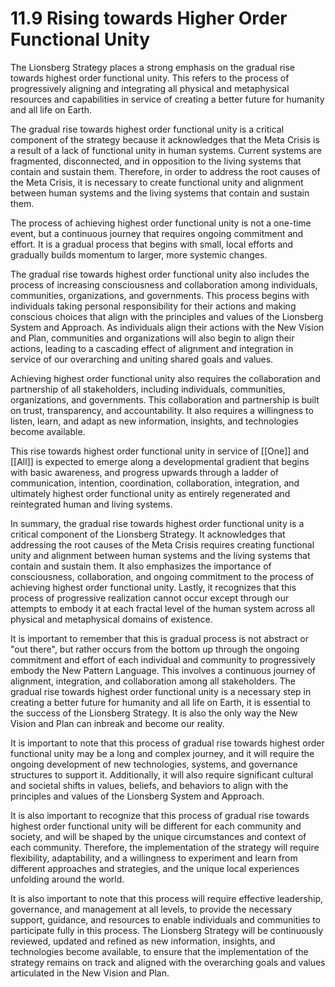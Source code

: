 # 11.9 Rising towards Higher Order Functional Unity


The Lionsberg Strategy places a strong emphasis on the gradual rise towards highest order functional unity. This refers to the process of progressively aligning and integrating all physical and metaphysical resources and capabilities in service of creating a better future for humanity and all life on Earth.

The gradual rise towards highest order functional unity is a critical component of the strategy because it acknowledges that the Meta Crisis is a result of a lack of functional unity in human systems. Current systems are fragmented, disconnected, and in opposition to the living systems that contain and sustain them. Therefore, in order to address the root causes of the Meta Crisis, it is necessary to create functional unity and alignment between human systems and the living systems that contain and sustain them.

The process of achieving highest order functional unity is not a one-time event, but a continuous journey that requires ongoing commitment and effort. It is a gradual process that begins with small, local efforts and gradually builds momentum to larger, more systemic changes.

The gradual rise towards highest order functional unity also includes the process of increasing consciousness and collaboration among individuals, communities, organizations, and governments. This process begins with individuals taking personal responsibility for their actions and making conscious choices that align with the principles and values of the Lionsberg System and Approach. As individuals align their actions with the New Vision and Plan, communities and organizations will also begin to align their actions, leading to a cascading effect of alignment and integration in service of our overarching and uniting shared goals and values. 

Achieving highest order functional unity also requires the collaboration and partnership of all stakeholders, including individuals, communities, organizations, and governments. This collaboration and partnership is built on trust, transparency, and accountability. It also requires a willingness to listen, learn, and adapt as new information, insights, and technologies become available.

This rise towards highest order functional unity in service of [[One]] and [[All]] is expected to emerge along a developmental gradient that begins with basic awareness, and progress upwards through a ladder of communication, intention, coordination, collaboration, integration, and ultimately highest order functional unity as entirely regenerated and reintegrated human and living systems. 

In summary, the gradual rise towards highest order functional unity is a critical component of the Lionsberg Strategy. It acknowledges that addressing the root causes of the Meta Crisis requires creating functional unity and alignment between human systems and the living systems that contain and sustain them. It also emphasizes the importance of consciousness, collaboration, and ongoing commitment to the process of achieving highest order functional unity. Lastly, it recognizes that this process of progressive realization cannot occur except through our attempts to embody it at each fractal level of the human system across all physical and metaphysical domains of existence.

It is important to remember that this is gradual process is not abstract or "out there", but rather occurs from the bottom up through the ongoing commitment and effort of each individual and community to progressively embody the New Pattern Language.  This involves a continuous journey of alignment, integration, and collaboration among all stakeholders. The gradual rise towards highest order functional unity is a necessary step in creating a better future for humanity and all life on Earth, it is essential to the success of the Lionsberg Strategy. It is also the only way the New Vision and Plan can inbreak and become our reality. 

It is important to note that this process of gradual rise towards highest order functional unity may be a long and complex journey, and it will require the ongoing development of new technologies, systems, and governance structures to support it. Additionally, it will also require significant cultural and societal shifts in values, beliefs, and behaviors to align with the principles and values of the Lionsberg System and Approach.

It is also important to recognize that this process of gradual rise towards highest order functional unity will be different for each community and society, and will be shaped by the unique circumstances and context of each community. Therefore, the implementation of the strategy will require flexibility, adaptability, and a willingness to experiment and learn from different approaches and strategies, and the unique local experiences unfolding around the world. 

It is also important to note that this process will require effective leadership, governance, and management at all levels, to provide the necessary support, guidance, and resources to enable individuals and communities to participate fully in this process. The Lionsberg Strategy will be continuously reviewed, updated and refined as new information, insights, and technologies become available, to ensure that the implementation of the strategy remains on track and aligned with the overarching goals and values articulated in the New Vision and Plan. 